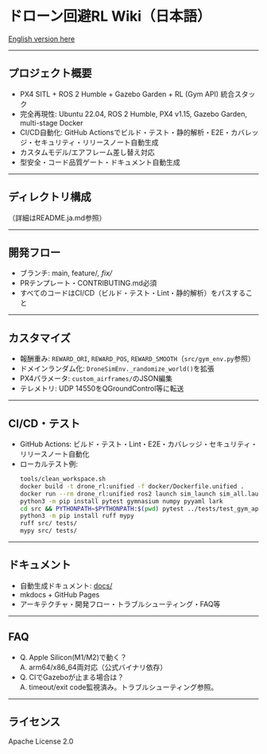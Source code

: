 # ドローン回避RL Wiki（日本語）

[English version here](wiki_en.md)

---

## プロジェクト概要

- PX4 SITL + ROS 2 Humble + Gazebo Garden + RL (Gym API) 統合スタック
- 完全再現性: Ubuntu 22.04, ROS 2 Humble, PX4 v1.15, Gazebo Garden, multi-stage Docker
- CI/CD自動化: GitHub Actionsでビルド・テスト・静的解析・E2E・カバレッジ・セキュリティ・リリースノート自動生成
- カスタムモデル/エアフレーム差し替え対応
- 型安全・コード品質ゲート・ドキュメント自動生成

---

## ディレクトリ構成

（詳細はREADME.ja.md参照）

---

## 開発フロー
- ブランチ: main, feature/*, fix/*
- PRテンプレート・CONTRIBUTING.md必須
- すべてのコードはCI/CD（ビルド・テスト・Lint・静的解析）をパスすること

---

## カスタマイズ
- 報酬重み: `REWARD_ORI`, `REWARD_POS`, `REWARD_SMOOTH`（`src/gym_env.py`参照）
- ドメインランダム化: `DroneSimEnv._randomize_world()`を拡張
- PX4パラメータ: `custom_airframes/`のJSON編集
- テレメトリ: UDP 14550をQGroundControl等に転送

---

## CI/CD・テスト
- GitHub Actions: ビルド・テスト・Lint・E2E・カバレッジ・セキュリティ・リリースノート自動化
- ローカルテスト例:
  ```bash
  tools/clean_workspace.sh
  docker build -t drone_rl:unified -f docker/Dockerfile.unified .
  docker run --rm drone_rl:unified ros2 launch sim_launch sim_all.launch.py
  python3 -m pip install pytest gymnasium numpy pyyaml lark
  cd src && PYTHONPATH=$PYTHONPATH:$(pwd) pytest ../tests/test_gym_api.py
  python3 -m pip install ruff mypy
  ruff src/ tests/
  mypy src/ tests/
  ```

---

## ドキュメント
- 自動生成ドキュメント: [docs/](../docs/)
- mkdocs + GitHub Pages
- アーキテクチャ・開発フロー・トラブルシューティング・FAQ等

---

## FAQ
- Q. Apple Silicon(M1/M2)で動く？  
  A. arm64/x86_64両対応（公式バイナリ依存）
- Q. CIでGazeboが止まる場合は？  
  A. timeout/exit code監視済み。トラブルシューティング参照。

---

## ライセンス
Apache License 2.0 